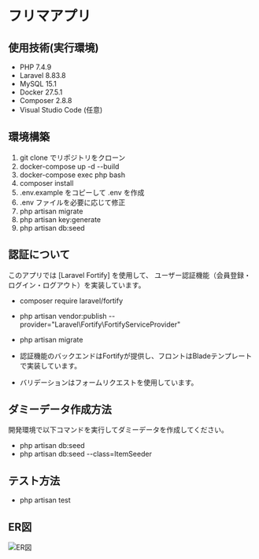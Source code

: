# フリマアプリ

## 使用技術(実行環境)

- PHP 7.4.9
- Laravel 8.83.8
- MySQL 15.1
- Docker 27.5.1
- Composer 2.8.8
- Visual Studio Code (任意)

## 環境構築

1. git clone でリポジトリをクローン
2. docker-compose up -d --build
3. docker-compose exec php bash
4. composer install
5. .env.example をコピーして .env を作成
6. .env ファイルを必要に応じて修正
7. php artisan migrate
8. php artisan key:generate
9. php artisan db:seed

## 認証について

このアプリでは [Laravel Fortify] を使用して、
ユーザー認証機能（会員登録・ログイン・ログアウト）を実装しています。

- composer require laravel/fortify
- php artisan vendor:publish --provider="Laravel\Fortify\FortifyServiceProvider"
- php artisan migrate

- 認証機能のバックエンドはFortifyが提供し、フロントはBladeテンプレートで実装しています。
- バリデーションはフォームリクエストを使用しています。

## ダミーデータ作成方法

開発環境で以下コマンドを実行してダミーデータを作成してください。

- php artisan db:seed
- php artisan db:seed --class=ItemSeeder

## テスト方法

- php artisan test

## ER図

![ER図](public/images/flea-market.png)

